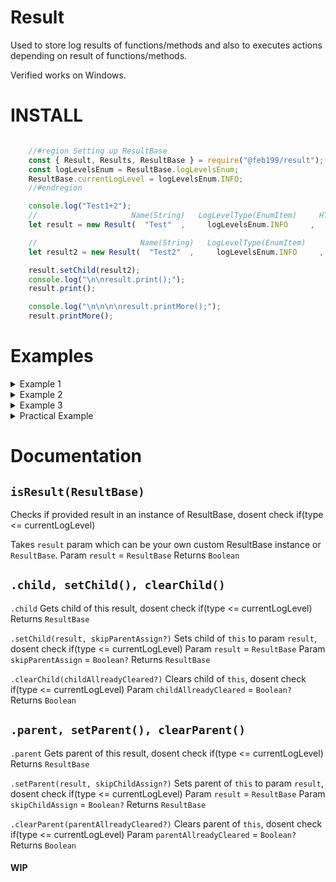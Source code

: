 # Result
Used to store log results of functions/methods and also to executes actions depending on result of functions/methods.

Verified works on Windows.

# INSTALL
```js

    //#region Setting up ResultBase
    const { Result, Results, ResultBase } = require("@feb199/result");
    const logLevelsEnum = ResultBase.logLevelsEnum;
    ResultBase.currentLogLevel = logLevelsEnum.INFO;
    //#endregion

    console.log("Test1+2");
    //                     Name(String)   LogLevelType(EnumItem)     HTTPStatusCode(Number)   action(Number)         Message(String)          value(Any)
    let result = new Result(  "Test"  ,     logLevelsEnum.INFO     ,           200           ,       1       , "Test completed successfully", [0, 1, 7, 3]);

    //                       Name(String)   LogLevelType(EnumItem)     HTTPStatusCode(Number)   action(Number)         Message(String)
    let result2 = new Result(  "Test2"  ,     logLevelsEnum.INFO     ,           400           ,       0       , "Test2 failed: user error");

    result.setChild(result2);
    console.log("\n\nresult.print();");
    result.print();

    console.log("\n\n\n\nresult.printMore();");
    result.printMore();

```

# Examples

<details><summary>Example 1</summary>

```js

    console.log("\n\n\n\n\nTest3+4");


    let result4 = new Result("Test4", logLevelsEnum.INFO, 200, 1, "Test4 completed successfully", [0, 1, 7, 3]);

    result4.setParent(new Result("Test3", logLevelsEnum.INFO, 400, 0, "Test3 failed: user error"));

    console.log("\n\nresult4.print();");
    result4.print();

    console.log("\n\n\n\nresult4.printMore();");
    result4.printMore();

    console.log("\n\n\n\nresult4.printMore(2);");
    result4.printMore(2);

```
</details>

<details><summary>Example 2</summary>

```js
    console.log("\n\n\n\n\nTest5+6+7+8");


    let result5 = new Result("Test5", logLevelsEnum.INFO, 204, 1, "Test5 completed successfully")

    result5.setChild(new Results("Test6", 200, 1, [
        new Result("Test7", logLevelsEnum.INFO, 400, 0, "Test7 failed: user error"),
        new Result("Test8", logLevelsEnum.INFO, 200, 1, "Test7 completed successfully", "Returned Text")
    ]));

    console.log("\n\nresult5.print();");
    result5.print();

    console.log("\n\n\n\nresult5.printMore();");
    result5.printMore();
```
</details>

<details><summary>Example 3</summary>

```js
    console.log("\n\n\n\n\nTest9+10+testFunct*3");


    function testFunct(testVar = null) {
        if(testVar === false) return new Result("Test10: testFunct", logLevelsEnum.WARN, 503, 0, "testVar is false");
        if(testVar === null) return new Result("Test10: testFunct", logLevelsEnum.WARN, 500, 0, "testVar is set to an incorrect value");
        return new Result("Test10: testFunct", logLevelsEnum.WARN, 200, 1, "testVar is set to a correct value");
    }

    let result9 = new Result("Test9", logLevelsEnum.INFO, 204, 1, "Test5 completed successfully")

    let testFunctResults = [
        testFunct(),
        testFunct(false)
    ]
    testFunctResults.push(testFunct(true));
    result9.setChild(new Results("Test10", 204, 1, testFunctResults));


    console.log("\n\nresult9.print();");
    result9.print();

    console.log("\n\n\n\nresult9.printMore();");
    result9.printMore();
```
</details>

<details><summary>Practical Example</summary>

```js
    console.log("\n\n\n\n\nPractical Example:");

    var numOfDice = 2;
    var total = null;

    function setTotalVar(inputTotal) {
        inputTotal = Number(inputTotal);
        if(isNaN(inputTotal)) return new Result("Main: setTotal", logLevelsEnum.INFO, 400, 0, "Need a number");
        if(inputTotal < numOfDice || inputTotal > numOfDice * 6) return new Result("Main: setTotal", logLevelsEnum.INFO, 400, 0, "Cannot set less than numOfDice or set higher than possible (numOfDice * 6)");
        total = inputTotal;
        return new Result("Main: setTotal", logLevelsEnum.DEBUG, 204, 1, `Set 'total' to ${inputTotal}`);
    }

    function totalVarCallback(totalInput) {
        let result;
        result = setTotalVar(totalInput);

        if(result.action) {
            return result.setParent(new Result("Main - total - totalCallback", logLevelsEnum.DEBUG, 204, 1, "Main totalCallback success"));
        } else {
            return result.setParent(new Result("Main - total - totalCallback", logLevelsEnum.INFO, 400, 0, "Main totalCallback failed - believed to be client error"));
        }
    }

    let resultMain = new Result("Main", logLevelsEnum.INFO, 204, 1, "Main executed successfully");
    resultMain.setChild(totalVarCallback(5));

    ResultBase.currentLogLevel = logLevelsEnum.INFO;
    console.log("\n\n\nResultBase.currentLogLevel = logLevelsEnum.INFO;\nresultMain.printMore();");
    resultMain.printMore();

    ResultBase.currentLogLevel = logLevelsEnum.TRACE;
    console.log("\n\n\nResultBase.currentLogLevel = logLevelsEnum.TRACE;\nresultMain.printMore();");
    resultMain.printMore();
```
</details>

# Documentation

## `isResult(ResultBase)` 

Checks if provided result in an instance of ResultBase, dosent check if(type <= currentLogLevel)

Takes `result` param which can be your own custom ResultBase instance or `ResultBase`.
Param `result` = `ResultBase`
Returns `Boolean`

## `.child, setChild(), clearChild()`

`.child` Gets child of this result, dosent check if(type <= currentLogLevel)
Returns `ResultBase`

`.setChild(result, skipParentAssign?)` Sets child of `this` to param `result`, dosent check if(type <= currentLogLevel)
Param `result` = `ResultBase`
Param `skipParentAssign` = `Boolean?`
Returns `ResultBase`

`.clearChild(childAllreadyCleared?)` Clears child of `this`, dosent check if(type <= currentLogLevel)
Param `childAllreadyCleared` = `Boolean?`
Returns `Boolean`

## `.parent, setParent(), clearParent()`

`.parent` Gets parent of this result, dosent check if(type <= currentLogLevel)
Returns `ResultBase`

`.setParent(result, skipChildAssign?)` Sets parent of `this` to param `result`, dosent check if(type <= currentLogLevel)
Param `result` = `ResultBase`
Param `skipChildAssign` = `Boolean?`
Returns `ResultBase`

`.clearParent(parentAllreadyCleared?)` Clears parent of `this`, dosent check if(type <= currentLogLevel)
Param `parentAllreadyCleared` = `Boolean?`
Returns `Boolean`

#### WIP
